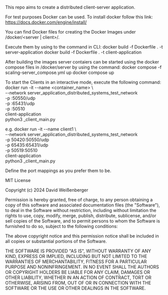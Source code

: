 This repo aims to create a distributed client-server application.

For test purposes Docker can be used. To install docker follow this link:
https://docs.docker.com/engine/install/

You can find Docker files for creating the Docker Images under /docker/<server | client>/.

Execute them by using to the command in CLI:
docker build -f Dockerfile . -t server-application
docker build -f Dockerfile . -t client-application

After building the images server contaiers can be started using the docker compose files in /docker/server 
by using the command:
docker compose -f scaling-server_compose.yml up
docker compose up

To start the Clients in an interactive mode, execute the following command:
docker run -it --name <container_name> \                   
  --network server_application_distributed_systems_test_network \
  -p <PORT>:50550/udp \
  -p <PORT>:65431/udp \
  -p <PORT>:50510 \
  client-application \
  python3 _client_main.py

e.g.
docker run -it --name client1 \                   
  --network server_application_distributed_systems_test_network \
  -p 50420:50550/udp \
  -p 65435:65431/udp \
  -p 50519:50510 \
  client-application \
  python3 _client_main.py

Define the port mappings as you prefer them to be.

MIT License

Copyright (c) 2024 David Weißenberger

Permission is hereby granted, free of charge, to any person obtaining a copy
of this software and associated documentation files (the "Software"), to deal
in the Software without restriction, including without limitation the rights
to use, copy, modify, merge, publish, distribute, sublicense, and/or sell
copies of the Software, and to permit persons to whom the Software is
furnished to do so, subject to the following conditions:

The above copyright notice and this permission notice shall be included in all
copies or substantial portions of the Software.

THE SOFTWARE IS PROVIDED "AS IS", WITHOUT WARRANTY OF ANY KIND, EXPRESS OR
IMPLIED, INCLUDING BUT NOT LIMITED TO THE WARRANTIES OF MERCHANTABILITY,
FITNESS FOR A PARTICULAR PURPOSE AND NONINFRINGEMENT. IN NO EVENT SHALL THE
AUTHORS OR COPYRIGHT HOLDERS BE LIABLE FOR ANY CLAIM, DAMAGES OR OTHER
LIABILITY, WHETHER IN AN ACTION OF CONTRACT, TORT OR OTHERWISE, ARISING FROM,
OUT OF OR IN CONNECTION WITH THE SOFTWARE OR THE USE OR OTHER DEALINGS IN THE
SOFTWARE.